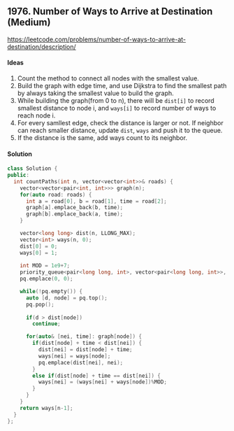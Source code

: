 ## 1976. Number of Ways to Arrive at Destination (Medium)


https://leetcode.com/problems/number-of-ways-to-arrive-at-destination/description/


#### Ideas
1. Count the method to connect all nodes with the smallest value.
2. Build the graph with edge time, and use Dijkstra to find the smallest path by always taking the smallest value to build the graph.
3. While building the graph(from 0 to n), there will be `dist[i]` to record smallest distance to node i, and `ways[i]` to record number of ways to reach node i.
4. For every samllest edge, check the distance is larger or not. If neighbor can reach smaller distance, update `dist`, `ways` and push it to the queue.
5. If the distance is the same, add ways count to its neighbor.

#### Solution
```C++
class Solution {
public:
  int countPaths(int n, vector<vector<int>>& roads) {
    vector<vector<pair<int, int>>> graph(n);
    for(auto road: roads) {
      int a = road[0], b = road[1], time = road[2];
      graph[a].emplace_back(b, time);
      graph[b].emplace_back(a, time);
    }    

    vector<long long> dist(n, LLONG_MAX);
    vector<int> ways(n, 0);
    dist[0] = 0;
    ways[0] = 1;
    
    int MOD = 1e9+7;
    priority_queue<pair<long long, int>, vector<pair<long long, int>>, greater<>> pq;
    pq.emplace(0, 0);

    while(!pq.empty()) {
      auto [d, node] = pq.top();
      pq.pop();
      
      if(d > dist[node])
        continue;

      for(auto& [nei, time]: graph[node]) {
        if(dist[node] + time < dist[nei]) {
          dist[nei] = dist[node] + time;
          ways[nei] = ways[node];
          pq.emplace(dist[nei], nei);
        }
        else if(dist[node] + time == dist[nei]) {
          ways[nei] = (ways[nei] + ways[node])%MOD;
        }
      }
    }
    return ways[n-1];
  }
};
```